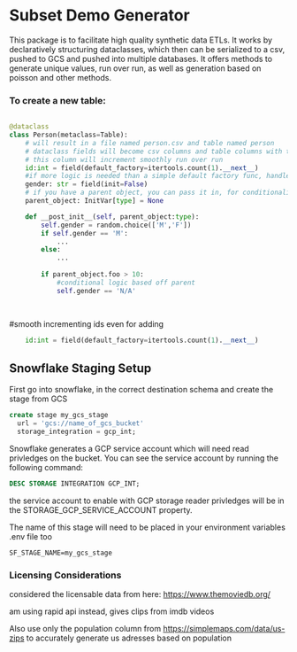 # Subset Demo Generator

This package is to facilitate high quality synthetic data ETLs. 
It works by declaratively structuring dataclasses, which then can be serialized to a csv, pushed to GCS and pushed into multiple databases.
It offers methods to generate unique values, run over run, as well as generation based on poisson and other methods. 

### To create a new table:
```python

@dataclass
class Person(metaclass=Table):
    # will result in a file named person.csv and table named person
    # dataclass fields will become csv columns and table columns with the correct types
    # this column will increment smoothly run over run
    id:int = field(default_factory=itertools.count(1).__next__) 
    #if more logic is needed than a simple default factory func, handle it in the __post_init__ function
    gender: str = field(init=False)
    # if you have a parent object, you can pass it in, for conditionality
    parent_object: InitVar[type] = None

    def __post_init__(self, parent_object:type):
        self.gender = random.choice(['M','F'])
        if self.gender == 'M':
            ...
        else:
            ...
        
        if parent_object.foo > 10:
            #conditional logic based off parent
            self.gender == 'N/A'
        
    
```


#smooth incrementing ids even for adding
```python
    id:int = field(default_factory=itertools.count(1).__next__)
```

## Snowflake Staging Setup
First go into snowflake, in the correct destination schema and create the stage from GCS
```sql
create stage my_gcs_stage
  url = 'gcs://name_of_gcs_bucket'
  storage_integration = gcp_int;
```
Snowflake generates a GCP service account which will need read privledges on the bucket. You can see the service
account by running the following command:
```sql
DESC STORAGE INTEGRATION GCP_INT;
```
the service account to enable with GCP storage reader privledges will be in the STORAGE_GCP_SERVICE_ACCOUNT property.

The name of this stage will need to be placed in your environment variables  .env file too
```
SF_STAGE_NAME=my_gcs_stage
```





### Licensing Considerations
considered the licensable data from here:
https://www.themoviedb.org/

am using rapid api instead, gives clips from imdb videos

Also use only the population column from https://simplemaps.com/data/us-zips
to accurately generate us adresses based on population